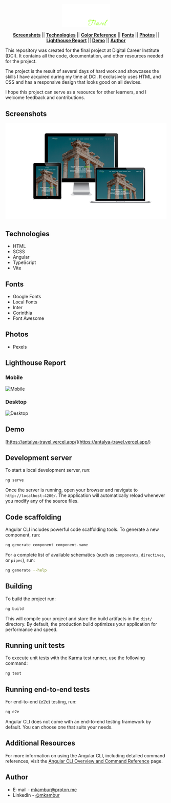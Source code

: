 <div align="center">
<img src ="./public/assets/img/logo.png" width="150px" alt="Antalya Travel">
</div>

<div align="center">
  
[**Screenshots**](#screenshots) || [**Technologies**](#technologies) || [**Color Reference**](#color-reference) || [**Fonts**](#fonts) || [**Photos**](#photos) || [**Lighthouse Report**](#lighthouse-report) || [**Demo**](#demo) || [**Author**](#author)

</div>

This repository was created for the final project at Digital Career Institute (DCI). It contains all the code, documentation, and other resources needed for the project.

The project is the result of several days of hard work and showcases the skills I have acquired during my time at DCI. It exclusively uses HTML and CSS and has a responsive design that looks good on all devices.

I hope this project can serve as a resource for other learners, and I welcome feedback and contributions.

## Screenshots
![Desktop version](./public/assets/img/responsive.png)

## Technologies
- HTML
- SCSS
- Angular
- TypeScript
- Vite

## Fonts
- Google Fonts
- Local Fonts
- Inter
- Corinthia
- Font Awesome

## Photos
- Pexels

## Lighthouse Report
### Mobile
![Mobile](https://i.imgur.com/bQv59ej.png)

### Desktop
![Desktop](https://i.imgur.com/2M5qiDE.png)

## Demo
[https://antalya-travel.vercel.app/](https://antalya-travel.vercel.app/)

## Development server

To start a local development server, run:

```bash
ng serve
```

Once the server is running, open your browser and navigate to `http://localhost:4200/`. The application will automatically reload whenever you modify any of the source files.

## Code scaffolding

Angular CLI includes powerful code scaffolding tools. To generate a new component, run:

```bash
ng generate component component-name
```

For a complete list of available schematics (such as `components`, `directives`, or `pipes`), run:

```bash
ng generate --help
```

## Building

To build the project run:

```bash
ng build
```

This will compile your project and store the build artifacts in the `dist/` directory. By default, the production build optimizes your application for performance and speed.

## Running unit tests

To execute unit tests with the [Karma](https://karma-runner.github.io) test runner, use the following command:

```bash
ng test
```

## Running end-to-end tests

For end-to-end (e2e) testing, run:

```bash
ng e2e
```

Angular CLI does not come with an end-to-end testing framework by default. You can choose one that suits your needs.

## Additional Resources

For more information on using the Angular CLI, including detailed command references, visit the [Angular CLI Overview and Command Reference](https://angular.dev/tools/cli) page.

## Author

- E-mail - [mkambur@proton.me](mkambur@proton.me)
- LinkedIn - [@mkambur](https://linkedin.com/in/mkambur)
